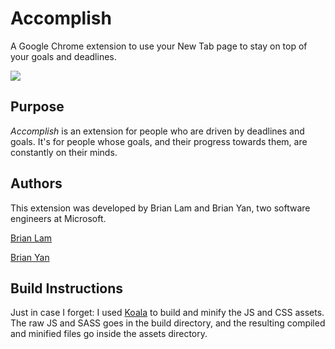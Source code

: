 # Accomplish
A Google Chrome extension to use your New Tab page to stay on top of your goals and deadlines. 

![](http://brianlam.me/assets/images/blog/1507096002.PNG)

## Purpose
_Accomplish_ is an extension for people who are driven by deadlines and goals. It's for people whose goals, and their progress towards them, are constantly on their minds. 

## Authors
This extension was developed by Brian Lam and Brian Yan, two software engineers at Microsoft. 

[Brian Lam](http://www.brianlam.me)

[Brian Yan](http://www.brianyan.com)

## Build Instructions
Just in case I forget: I used [Koala](http://koala-app.com) to build and minify the JS and CSS assets. The raw JS and SASS goes in the build directory, and the resulting compiled and minified files go inside the assets directory. 
